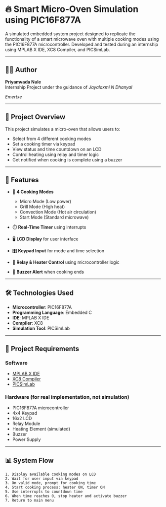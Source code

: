 # 🔥 Smart Micro-Oven Simulation using PIC16F877A

A simulated embedded system project designed to replicate the functionality of a smart microwave oven with multiple cooking modes using the PIC16F877A microcontroller. Developed and tested during an internship using MPLAB X IDE, XC8 Compiler, and PICSimLab.

---

## 👩‍💻 Author

**Priyamvada Nule**  
Internship Project under the guidance of *Jayalaxmi N Dhanyal*

*Emertxe*

---

## 📌 Project Overview

This project simulates a micro-oven that allows users to:
- Select from 4 different cooking modes
- Set a cooking timer via keypad
- View status and time countdown on an LCD
- Control heating using relay and timer logic
- Get notified when cooking is complete using a buzzer

---

## 🚀 Features

- 🔘 **4 Cooking Modes**
  - Micro Mode (Low power)
  - Grill Mode (High heat)
  - Convection Mode (Hot air circulation)
  - Start Mode (Standard microwave)
  
- ⏱️ **Real-Time Timer** using interrupts  
- 🖥️ **LCD Display** for user interface  
- 🎛️ **Keypad Input** for mode and time selection  
- 🔁 **Relay & Heater Control** using microcontroller logic  
- 🔔 **Buzzer Alert** when cooking ends  

---

## 🛠️ Technologies Used

- **Microcontroller**: PIC16F877A  
- **Programming Language**: Embedded C  
- **IDE**: MPLAB X IDE  
- **Compiler**: XC8  
- **Simulation Tool**: PICSimLab  

---

## 🧰 Project Requirements

### Software
- [MPLAB X IDE](https://www.microchip.com/en-us/tools-resources/develop/mplab-x-ide)
- [XC8 Compiler](https://www.microchip.com/en-us/tools-resources/develop/mplab-xc-compilers)
- [PICSimLab](https://github.com/lcgamboa/picsimlab)

### Hardware (for real implementation, not simulation)
- PIC16F877A microcontroller
- 4x4 Keypad
- 16x2 LCD
- Relay Module
- Heating Element (simulated)
- Buzzer
- Power Supply

---

## 📊 System Flow

```text
1. Display available cooking modes on LCD
2. Wait for user input via keypad
3. On valid mode, prompt for cooking time
4. Start cooking process: heater ON, timer ON
5. Use interrupts to countdown time
6. When time reaches 0, stop heater and activate buzzer
7. Return to main menu
